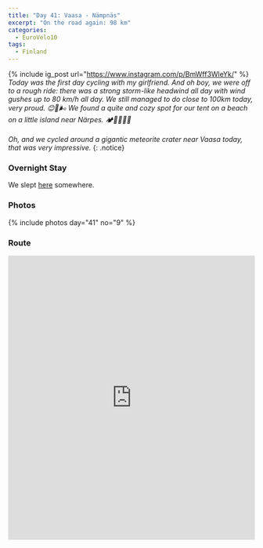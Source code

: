 ```yaml
---
title: "Day 41: Vaasa - Nämpnäs"
excerpt: "On the road again: 98 km"
categories:
  - EuroVelo10
tags:
  - Finland
---
```

{% include ig_post url="https://www.instagram.com/p/BmWff3WleYk/" %}
_Today was the first day cycling with my girlfriend. And oh boy, we were off to a rough ride: there was a strong storm-like headwind all day with wind gushes up to 80 km/h all day. We still managed to do close to 100km today, very proud. 😊💪🌬️ We found a quite and cozy spot for our tent on a beach on a little island near Närpes. 🏕️🚴‍♀️🚴💨<br><br>
Oh, and we cycled around a gigantic meteorite crater near Vaasa today, that was very impressive._
{: .notice}

### Overnight Stay

We slept [here](https://osm.org/go/0epU3WwFf-?layers=C) somewhere.

### Photos

{% include photos day="41" no="9" %}

### Route

<iframe src="https://www.komoot.de/tour/44683795/embed?profile=1" width="100%" height="580" frameborder="0" scrolling="no"></iframe>
